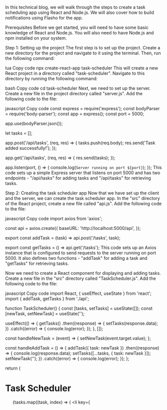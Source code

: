 In this technical blog, we will walk through the steps to create a task scheduling app using React and Node.js. We will also cover how to build notifications using Flasho for the app.

Prerequisites
Before we get started, you will need to have some basic knowledge of React and Node.js. You will also need to have Node.js and npm installed on your system.

Step 1: Setting up the project
The first step is to set up the project. Create a new directory for the project and navigate to it using the terminal. Then, run the following command:

lua
Copy code
npx create-react-app task-scheduler
This will create a new React project in a directory called "task-scheduler". Navigate to this directory by running the following command:

bash
Copy code
cd task-scheduler
Next, we need to set up the server. Create a new file in the project directory called "server.js". Add the following code to the file:

javascript
Copy code
const express = require('express');
const bodyParser = require('body-parser');
const app = express();
const port = 5000;

app.use(bodyParser.json());

let tasks = [];

app.post('/api/tasks', (req, res) => {
  tasks.push(req.body);
  res.send('Task added successfully!');
});

app.get('/api/tasks', (req, res) => {
  res.send(tasks);
});

app.listen(port, () => {
  console.log(`Server running on port ${port}`);
});
This code sets up a simple Express server that listens on port 5000 and has two endpoints - "/api/tasks" for adding tasks and "/api/tasks" for retrieving tasks.

Step 2: Creating the task scheduler app
Now that we have set up the client and the server, we can create the task scheduler app. In the "src" directory of the React project, create a new file called "api.js". Add the following code to the file:

javascript
Copy code
import axios from 'axios';

const api = axios.create({
  baseURL: 'http://localhost:5000/api',
});

export const addTask = (task) => api.post('/tasks', task);

export const getTasks = () => api.get('/tasks');
This code sets up an Axios instance that is configured to send requests to the server running on port 5000. It also defines two functions - "addTask" for adding a task and "getTasks" for retrieving tasks.

Now we need to create a React component for displaying and adding tasks. Create a new file in the "src" directory called "TaskScheduler.js". Add the following code to the file:

javascript
Copy code
import React, { useEffect, useState } from 'react';
import { addTask, getTasks } from './api';

function TaskScheduler() {
  const [tasks, setTasks] = useState([]);
  const [newTask, setNewTask] = useState('');

  useEffect(() => {
    getTasks()
      .then((response) => {
        setTasks(response.data);
      })
      .catch((error) => {
        console.log(error);
      });
  }, []);

  const handleNewTask = (event) => {
    setNewTask(event.target.value);
  };

  const handleAddTask = () => {
    addTask({ task: newTask })
      .then((response) => {
        console.log(response.data);
        setTasks([...tasks, { task: newTask }]);
        setNewTask('');
      })
      .catch((error) => {
        console.log(error);
      });
  };

  return (
    <div>
      <h1>Task Scheduler</h1>
      <ul>
        {tasks.map((task, index) => (
          <li key={